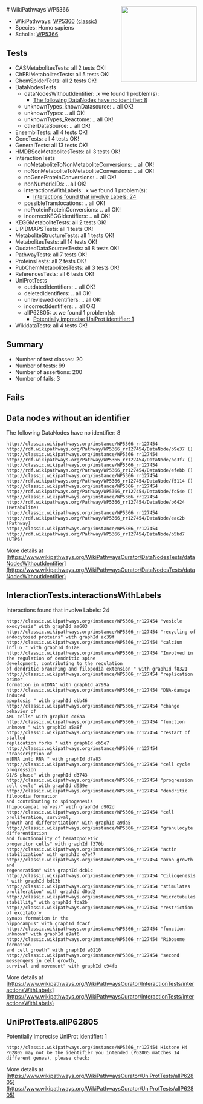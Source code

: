 <img style="float: right; width: 200px" src="https://upload.wikimedia.org/wikipedia/commons/thumb/8/83/Wplogo_with_text_500.png/640px-Wplogo_with_text_500.png" />
# WikiPathways WP5366

* WikiPathways: [WP5366](https://wikipathways.org/pathways/WP5366) ([classic](https://classic.wikipathways.org/instance/WP5366))
* Species: Homo sapiens
* Scholia: [WP5366](https://scholia.toolforge.org/wikipathways/WP5366)
## Tests
* CASMetabolitesTests: all 2 tests OK!
* ChEBIMetabolitesTests: all 5 tests OK!
* ChemSpiderTests: all 2 tests OK!
* DataNodesTests
    * dataNodesWithoutIdentifier: .x we found 1 problem(s):
        * [The following DataNodes have no identifier: 8](#d2d32fa7)
    * unknownTypes_knownDatasource: .. all OK!
    * unknownTypes: .. all OK!
    * unknownTypes_Reactome: .. all OK!
    * otherDataSource: .. all OK!
* EnsemblTests: all 4 tests OK!
* GeneTests: all 4 tests OK!
* GeneralTests: all 13 tests OK!
* HMDBSecMetabolitesTests: all 3 tests OK!
* InteractionTests
    * noMetaboliteToNonMetaboliteConversions: .. all OK!
    * noNonMetaboliteToMetaboliteConversions: .. all OK!
    * noGeneProteinConversions: .. all OK!
    * nonNumericIDs: .. all OK!
    * interactionsWithLabels: .x we found 1 problem(s):
        * [Interactions found that involve Labels: 24](#fe97a8db)
    * possibleTranslocations: .. all OK!
    * noProteinProteinConversions: .. all OK!
    * incorrectKEGGIdentifiers: .. all OK!
* KEGGMetaboliteTests: all 2 tests OK!
* LIPIDMAPSTests: all 1 tests OK!
* MetaboliteStructureTests: all 1 tests OK!
* MetabolitesTests: all 14 tests OK!
* OudatedDataSourcesTests: all 8 tests OK!
* PathwayTests: all 7 tests OK!
* ProteinsTests: all 2 tests OK!
* PubChemMetabolitesTests: all 3 tests OK!
* ReferencesTests: all 6 tests OK!
* UniProtTests
    * outdatedIdentifiers: .. all OK!
    * deletedIdentifiers: .. all OK!
    * unreviewedIdentifiers: .. all OK!
    * incorrectIdentifiers: .. all OK!
    * allP62805: .x we found 1 problem(s):
        * [Potentially imprecise UniProt identifier: 1](#5bee1cf3)
* WikidataTests: all 4 tests OK!


## Summary

* Number of test classes: 20
* Number of tests: 99
* Number of assertions: 200
* Number of fails: 3

## Fails

<a name="d2d32fa7" />

## Data nodes without an identifier

The following DataNodes have no identifier: 8
```
http://classic.wikipathways.org/instance/WP5366_rr127454 http://rdf.wikipathways.org/Pathway/WP5366_rr127454/DataNode/b9e37 ()
http://classic.wikipathways.org/instance/WP5366_rr127454 http://rdf.wikipathways.org/Pathway/WP5366_rr127454/DataNode/be3f7 ()
http://classic.wikipathways.org/instance/WP5366_rr127454 http://rdf.wikipathways.org/Pathway/WP5366_rr127454/DataNode/efebb ()
http://classic.wikipathways.org/instance/WP5366_rr127454 http://rdf.wikipathways.org/Pathway/WP5366_rr127454/DataNode/f5114 ()
http://classic.wikipathways.org/instance/WP5366_rr127454 http://rdf.wikipathways.org/Pathway/WP5366_rr127454/DataNode/fc54e ()
http://classic.wikipathways.org/instance/WP5366_rr127454 http://rdf.wikipathways.org/Pathway/WP5366_rr127454/DataNode/b6424 (Metabolite)
http://classic.wikipathways.org/instance/WP5366_rr127454 http://rdf.wikipathways.org/Pathway/WP5366_rr127454/DataNode/eac2b (Pathway)
http://classic.wikipathways.org/instance/WP5366_rr127454 http://rdf.wikipathways.org/Pathway/WP5366_rr127454/DataNode/b5bd7 (UTP6)
```

More details at [https://www.wikipathways.org/WikiPathwaysCurator/DataNodesTests/dataNodesWithoutIdentifier](https://www.wikipathways.org/WikiPathwaysCurator/DataNodesTests/dataNodesWithoutIdentifier)

<a name="fe97a8db" />

## InteractionTests.interactionsWithLabels

Interactions found that involve Labels: 24
```
http://classic.wikipathways.org/instance/WP5366_rr127454 "vesicle exocytosis" with graphId aa603
http://classic.wikipathways.org/instance/WP5366_rr127454 "recycling of 
endocytosed proteins" with graphId ac39f
http://classic.wikipathways.org/instance/WP5366_rr127454 "calcium influx " with graphId f61a8
http://classic.wikipathways.org/instance/WP5366_rr127454 "Involved in the regulation of dendritic spine 
development, contributing to the regulation 
of dendritic branching and filopodia extension " with graphId f8321
http://classic.wikipathways.org/instance/WP5366_rr127454 "replication primer 
formation in mtDNA" with graphId a799a
http://classic.wikipathways.org/instance/WP5366_rr127454 "DNA-damage induced
apoptosis " with graphId ebb46
http://classic.wikipathways.org/instance/WP5366_rr127454 "change behavior of
AML cells" with graphId cc6aa
http://classic.wikipathways.org/instance/WP5366_rr127454 "function 
unknown " with graphId a5a8f
http://classic.wikipathways.org/instance/WP5366_rr127454 "restart of stalled 
replication forks " with graphId cb5e7
http://classic.wikipathways.org/instance/WP5366_rr127454 "transcription of 
mtDNA into RNA " with graphId d7a83
http://classic.wikipathways.org/instance/WP5366_rr127454 "cell cycle progression
G1/S phase" with graphId d3743
http://classic.wikipathways.org/instance/WP5366_rr127454 "progression
cell cycle" with graphId d939e
http://classic.wikipathways.org/instance/WP5366_rr127454 "dendritic filopodia formation 
and contributing to spinogenesis
(hippocampal nerves)" with graphId d902d
http://classic.wikipathways.org/instance/WP5366_rr127454 "cell proliferation, survival, 
growth and differentiation" with graphId a9da5
http://classic.wikipathways.org/instance/WP5366_rr127454 "granulocyte differentiation 
and functionality of hematopoietic 
progenitor cells" with graphId f370b
http://classic.wikipathways.org/instance/WP5366_rr127454 "actin stabilization" with graphId e7e47
http://classic.wikipathways.org/instance/WP5366_rr127454 "axon growth and
regeneration" with graphId dcb1c
http://classic.wikipathways.org/instance/WP5366_rr127454 "Ciliogenesis " with graphId bd13b
http://classic.wikipathways.org/instance/WP5366_rr127454 "stimulates proliferation" with graphId d0ad2
http://classic.wikipathways.org/instance/WP5366_rr127454 "microtubules stabillity" with graphId fda2b
http://classic.wikipathways.org/instance/WP5366_rr127454 "restriction of excitatory 
synaps formation in the 
hippocampus" with graphId fcacf
http://classic.wikipathways.org/instance/WP5366_rr127454 "function unknown" with graphId e9af6
http://classic.wikipathways.org/instance/WP5366_rr127454 "Ribosome formation
and cell growth" with graphId a0110
http://classic.wikipathways.org/instance/WP5366_rr127454 "second messengers in cell growth, 
survival and movement" with graphId c94fb
```

More details at [https://www.wikipathways.org/WikiPathwaysCurator/InteractionTests/interactionsWithLabels](https://www.wikipathways.org/WikiPathwaysCurator/InteractionTests/interactionsWithLabels)

<a name="5bee1cf3" />

## UniProtTests.allP62805

Potentially imprecise UniProt identifier: 1
```
http://classic.wikipathways.org/instance/WP5366_rr127454 Histone H4 P62805 may not be the identifier you intended (P62805 matches 14 different genes), please check; 
```

More details at [https://www.wikipathways.org/WikiPathwaysCurator/UniProtTests/allP62805](https://www.wikipathways.org/WikiPathwaysCurator/UniProtTests/allP62805)

